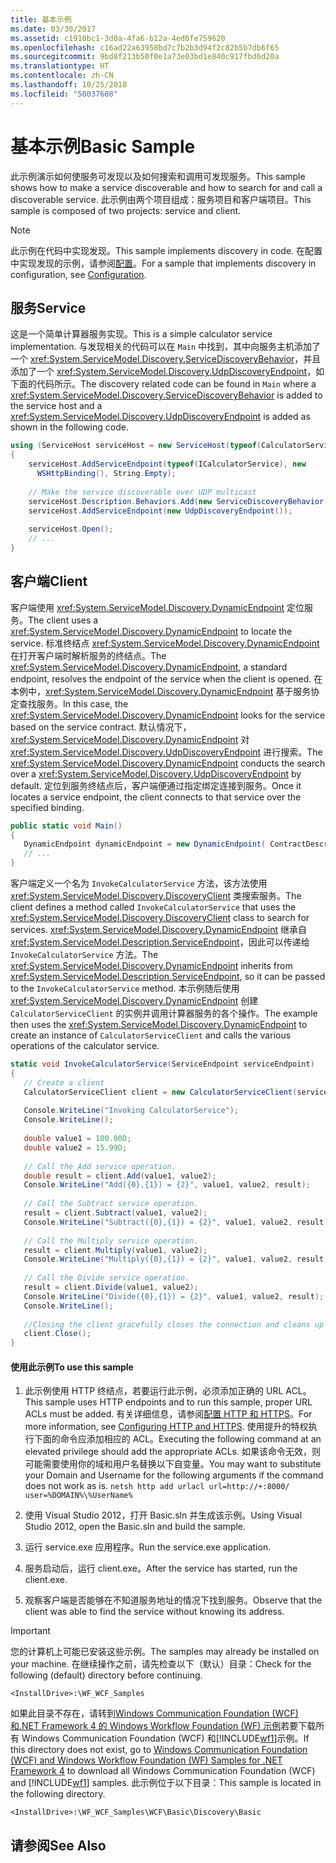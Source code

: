 ```yaml
---
title: 基本示例
ms.date: 03/30/2017
ms.assetid: c1910bc1-3d0a-4fa6-b12a-4ed6fe759620
ms.openlocfilehash: c16ad22a63958bd7c7b2b3d94f2c82b5b7db6f65
ms.sourcegitcommit: 9bd8f213b50f0e1a73e03bd1e840c917fbd6d20a
ms.translationtype: HT
ms.contentlocale: zh-CN
ms.lasthandoff: 10/25/2018
ms.locfileid: "50037608"
---
```

# <a name="basic-sample"></a><span data-ttu-id="e4f34-102">基本示例</span><span class="sxs-lookup"><span data-stu-id="e4f34-102">Basic Sample</span></span>
<span data-ttu-id="e4f34-103">此示例演示如何使服务可发现以及如何搜索和调用可发现服务。</span><span class="sxs-lookup"><span data-stu-id="e4f34-103">This sample shows how to make a service discoverable and how to search for and call a discoverable service.</span></span> <span data-ttu-id="e4f34-104">此示例由两个项目组成：服务项目和客户端项目。</span><span class="sxs-lookup"><span data-stu-id="e4f34-104">This sample is composed of two projects: service and client.</span></span>

> [!NOTE]
>  <span data-ttu-id="e4f34-105">此示例在代码中实现发现。</span><span class="sxs-lookup"><span data-stu-id="e4f34-105">This sample implements discovery in code.</span></span>  <span data-ttu-id="e4f34-106">在配置中实现发现的示例，请参阅[配置](../../../../docs/framework/wcf/samples/configuration-sample.md)。</span><span class="sxs-lookup"><span data-stu-id="e4f34-106">For a sample that implements discovery in configuration, see [Configuration](../../../../docs/framework/wcf/samples/configuration-sample.md).</span></span>  
  
## <a name="service"></a><span data-ttu-id="e4f34-107">服务</span><span class="sxs-lookup"><span data-stu-id="e4f34-107">Service</span></span>  
 <span data-ttu-id="e4f34-108">这是一个简单计算器服务实现。</span><span class="sxs-lookup"><span data-stu-id="e4f34-108">This is a simple calculator service implementation.</span></span> <span data-ttu-id="e4f34-109">与发现相关的代码可以在 `Main` 中找到，其中向服务主机添加了一个 <xref:System.ServiceModel.Discovery.ServiceDiscoveryBehavior>，并且添加了一个 <xref:System.ServiceModel.Discovery.UdpDiscoveryEndpoint>，如下面的代码所示。</span><span class="sxs-lookup"><span data-stu-id="e4f34-109">The discovery related code can be found in `Main` where a <xref:System.ServiceModel.Discovery.ServiceDiscoveryBehavior> is added to the service host and a <xref:System.ServiceModel.Discovery.UdpDiscoveryEndpoint> is added as shown in the following code.</span></span>  
  
```csharp
using (ServiceHost serviceHost = new ServiceHost(typeof(CalculatorService), baseAddress))  
{  
    serviceHost.AddServiceEndpoint(typeof(ICalculatorService), new   
      WSHttpBinding(), String.Empty);  
  
    // Make the service discoverable over UDP multicast  
    serviceHost.Description.Behaviors.Add(new ServiceDiscoveryBehavior());                  
    serviceHost.AddServiceEndpoint(new UdpDiscoveryEndpoint());  
  
    serviceHost.Open();  
    // ...  
}  
```  
  
## <a name="client"></a><span data-ttu-id="e4f34-110">客户端</span><span class="sxs-lookup"><span data-stu-id="e4f34-110">Client</span></span>  
 <span data-ttu-id="e4f34-111">客户端使用 <xref:System.ServiceModel.Discovery.DynamicEndpoint> 定位服务。</span><span class="sxs-lookup"><span data-stu-id="e4f34-111">The client uses a <xref:System.ServiceModel.Discovery.DynamicEndpoint> to locate the service.</span></span> <span data-ttu-id="e4f34-112">标准终结点 <xref:System.ServiceModel.Discovery.DynamicEndpoint> 在打开客户端时解析服务的终结点。</span><span class="sxs-lookup"><span data-stu-id="e4f34-112">The <xref:System.ServiceModel.Discovery.DynamicEndpoint>, a standard endpoint, resolves the endpoint of the service when the client is opened.</span></span> <span data-ttu-id="e4f34-113">在本例中，<xref:System.ServiceModel.Discovery.DynamicEndpoint> 基于服务协定查找服务。</span><span class="sxs-lookup"><span data-stu-id="e4f34-113">In this case, the <xref:System.ServiceModel.Discovery.DynamicEndpoint> looks for the service based on the service contract.</span></span> <span data-ttu-id="e4f34-114">默认情况下，<xref:System.ServiceModel.Discovery.DynamicEndpoint> 对 <xref:System.ServiceModel.Discovery.UdpDiscoveryEndpoint> 进行搜索。</span><span class="sxs-lookup"><span data-stu-id="e4f34-114">The <xref:System.ServiceModel.Discovery.DynamicEndpoint> conducts the search over a <xref:System.ServiceModel.Discovery.UdpDiscoveryEndpoint> by default.</span></span> <span data-ttu-id="e4f34-115">定位到服务终结点后，客户端便通过指定绑定连接到服务。</span><span class="sxs-lookup"><span data-stu-id="e4f34-115">Once it locates a service endpoint, the client connects to that service over the specified binding.</span></span>  
  
```csharp  
public static void Main()  
{  
   DynamicEndpoint dynamicEndpoint = new DynamicEndpoint( ContractDescription.GetContract(typeof(ICalculatorService)), new WSHttpBinding());  
   // ...  
}              
```  
  
 <span data-ttu-id="e4f34-116">客户端定义一个名为 `InvokeCalculatorService` 方法，该方法使用 <xref:System.ServiceModel.Discovery.DiscoveryClient> 类搜索服务。</span><span class="sxs-lookup"><span data-stu-id="e4f34-116">The client defines a method called `InvokeCalculatorService` that uses the <xref:System.ServiceModel.Discovery.DiscoveryClient> class to search for services.</span></span> <span data-ttu-id="e4f34-117"><xref:System.ServiceModel.Discovery.DynamicEndpoint> 继承自 <xref:System.ServiceModel.Description.ServiceEndpoint>，因此可以传递给 `InvokeCalculatorService` 方法。</span><span class="sxs-lookup"><span data-stu-id="e4f34-117">The <xref:System.ServiceModel.Discovery.DynamicEndpoint> inherits from <xref:System.ServiceModel.Description.ServiceEndpoint>, so it can be passed to the `InvokeCalculatorService` method.</span></span> <span data-ttu-id="e4f34-118">本示例随后使用 <xref:System.ServiceModel.Discovery.DynamicEndpoint> 创建 `CalculatorServiceClient` 的实例并调用计算器服务的各个操作。</span><span class="sxs-lookup"><span data-stu-id="e4f34-118">The example then uses the <xref:System.ServiceModel.Discovery.DynamicEndpoint> to create an instance of `CalculatorServiceClient` and calls the various operations of the calculator service.</span></span>  
  
```csharp  
static void InvokeCalculatorService(ServiceEndpoint serviceEndpoint)  
{  
   // Create a client  
   CalculatorServiceClient client = new CalculatorServiceClient(serviceEndpoint);  
  
   Console.WriteLine("Invoking CalculatorService");  
   Console.WriteLine();  
  
   double value1 = 100.00D;  
   double value2 = 15.99D;  
  
   // Call the Add service operation.  
   double result = client.Add(value1, value2);  
   Console.WriteLine("Add({0},{1}) = {2}", value1, value2, result);  
  
   // Call the Subtract service operation.  
   result = client.Subtract(value1, value2);  
   Console.WriteLine("Subtract({0},{1}) = {2}", value1, value2, result);  
  
   // Call the Multiply service operation.  
   result = client.Multiply(value1, value2);  
   Console.WriteLine("Multiply({0},{1}) = {2}", value1, value2, result);  
  
   // Call the Divide service operation.  
   result = client.Divide(value1, value2);  
   Console.WriteLine("Divide({0},{1}) = {2}", value1, value2, result);  
   Console.WriteLine();  
  
   //Closing the client gracefully closes the connection and cleans up resources  
   client.Close();  
}  
```  
  
#### <a name="to-use-this-sample"></a><span data-ttu-id="e4f34-119">使用此示例</span><span class="sxs-lookup"><span data-stu-id="e4f34-119">To use this sample</span></span>  
  
1.  <span data-ttu-id="e4f34-120">此示例使用 HTTP 终结点，若要运行此示例，必须添加正确的 URL ACL。</span><span class="sxs-lookup"><span data-stu-id="e4f34-120">This sample uses HTTP endpoints and to run this sample, proper URL ACLs must be added.</span></span> <span data-ttu-id="e4f34-121">有关详细信息，请参阅[配置 HTTP 和 HTTPS](https://go.microsoft.com/fwlink/?LinkId=70353)。</span><span class="sxs-lookup"><span data-stu-id="e4f34-121">For more information, see [Configuring HTTP and HTTPS](https://go.microsoft.com/fwlink/?LinkId=70353).</span></span> <span data-ttu-id="e4f34-122">使用提升的特权执行下面的命令应添加相应的 ACL。</span><span class="sxs-lookup"><span data-stu-id="e4f34-122">Executing the following command at an elevated privilege should add the appropriate ACLs.</span></span> <span data-ttu-id="e4f34-123">如果该命令无效，则可能需要使用你的域和用户名替换以下自变量。</span><span class="sxs-lookup"><span data-stu-id="e4f34-123">You may want to substitute your Domain and Username for the following arguments if the command does not work as is.</span></span> `netsh http add urlacl url=http://+:8000/ user=%DOMAIN%\%UserName%`  
  
2.  <span data-ttu-id="e4f34-124">使用 Visual Studio 2012，打开 Basic.sln 并生成该示例。</span><span class="sxs-lookup"><span data-stu-id="e4f34-124">Using Visual Studio 2012, open the Basic.sln and build the sample.</span></span>  
  
3.  <span data-ttu-id="e4f34-125">运行 service.exe 应用程序。</span><span class="sxs-lookup"><span data-stu-id="e4f34-125">Run the service.exe application.</span></span>  
  
4.  <span data-ttu-id="e4f34-126">服务启动后，运行 client.exe。</span><span class="sxs-lookup"><span data-stu-id="e4f34-126">After the service has started, run the client.exe.</span></span>  
  
5.  <span data-ttu-id="e4f34-127">观察客户端是否能够在不知道服务地址的情况下找到服务。</span><span class="sxs-lookup"><span data-stu-id="e4f34-127">Observe that the client was able to find the service without knowing its address.</span></span>  
  
> [!IMPORTANT]
>  <span data-ttu-id="e4f34-128">您的计算机上可能已安装这些示例。</span><span class="sxs-lookup"><span data-stu-id="e4f34-128">The samples may already be installed on your machine.</span></span> <span data-ttu-id="e4f34-129">在继续操作之前，请先检查以下（默认）目录：</span><span class="sxs-lookup"><span data-stu-id="e4f34-129">Check for the following (default) directory before continuing.</span></span>  
>   
>  `<InstallDrive>:\WF_WCF_Samples`  
>   
>  <span data-ttu-id="e4f34-130">如果此目录不存在，请转到[Windows Communication Foundation (WCF) 和.NET Framework 4 的 Windows Workflow Foundation (WF) 示例](https://go.microsoft.com/fwlink/?LinkId=150780)若要下载所有 Windows Communication Foundation (WCF) 和[!INCLUDE[wf1](../../../../includes/wf1-md.md)]示例。</span><span class="sxs-lookup"><span data-stu-id="e4f34-130">If this directory does not exist, go to [Windows Communication Foundation (WCF) and Windows Workflow Foundation (WF) Samples for .NET Framework 4](https://go.microsoft.com/fwlink/?LinkId=150780) to download all Windows Communication Foundation (WCF) and [!INCLUDE[wf1](../../../../includes/wf1-md.md)] samples.</span></span> <span data-ttu-id="e4f34-131">此示例位于以下目录：</span><span class="sxs-lookup"><span data-stu-id="e4f34-131">This sample is located in the following directory.</span></span>  
>   
>  `<InstallDrive>:\WF_WCF_Samples\WCF\Basic\Discovery\Basic`  
  
## <a name="see-also"></a><span data-ttu-id="e4f34-132">请参阅</span><span class="sxs-lookup"><span data-stu-id="e4f34-132">See Also</span></span>
